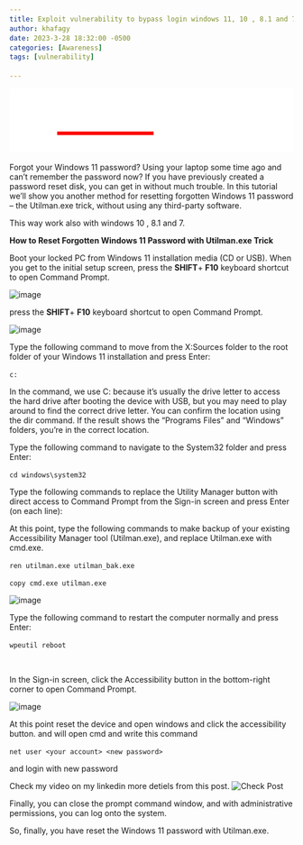```yaml
---
title: Exploit vulnerability to bypass login windows 11, 10 , 8.1 and 7
author: khafagy
date: 2023-3-28 18:32:00 -0500
categories: [Awareness]
tags: [vulnerability]

---
```

![image](https://raw.githubusercontent.com/5afagy/5afagy.github.io/main/assets/image/image29.png)

Forgot your Windows 11 password? Using your laptop some time ago and can’t remember the password now? If you have previously created a password reset disk, you can get in without much trouble. In this tutorial we’ll show you another method for resetting forgotten Windows 11 password – the Utilman.exe trick, without using any third-party software.

This way work also with windows 10 , 8.1 and 7.

**How to Reset Forgotten Windows 11 Password with Utilman.exe Trick**

Boot your locked PC from Windows 11 installation media (CD or USB). When you get to the initial setup screen, press the **SHIFT**+ **F10** keyboard shortcut to open Command Prompt.



![image](https://user-images.githubusercontent.com/115117722/228717606-0c52638c-5c44-4e95-b11a-32624ed22e77.png)


press the **SHIFT**+ **F10** keyboard shortcut to open Command Prompt.


![image](https://user-images.githubusercontent.com/115117722/228718592-9b691645-c236-4433-b1bb-e3f71beebb93.png)


Type the following command to move from the X:Sources folder to the root folder of your Windows 11 installation and press Enter:

`c:`


In the command, we use C: because it’s usually the drive letter to access the hard drive after booting the device with USB, but you may need to play around to find the correct drive letter. You can confirm the location using the dir command. If the result shows the “Programs Files” and “Windows” folders, you’re in the correct location.

Type the following command to navigate to the System32 folder and press Enter:

`cd windows\system32`

Type the following commands to replace the Utility Manager button with direct access to Command Prompt from the Sign-in screen and press Enter (on each line):

At this point, type the following commands to make backup of your existing Accessibility Manager tool (Utilman.exe), and replace Utilman.exe with cmd.exe.

`ren utilman.exe utilman_bak.exe`

`copy cmd.exe utilman.exe`

![image](https://user-images.githubusercontent.com/115117722/228718849-8c3daf2f-a8df-4571-bd73-00391f467f20.png)



Type the following command to restart the computer normally and press Enter:

`wpeutil reboot`

<br>


In the Sign-in screen, click the Accessibility button in the bottom-right corner to open Command Prompt. 

![image](https://user-images.githubusercontent.com/115117722/228717939-20956b6b-bb53-49bb-9750-25591eb54b75.png)


At this point reset the device and open windows and click the accessibility button.
and will open cmd and write this command 

`net user <your account> <new password>`

and login with new password 
      
  
Check my video on my linkedin more detiels from this post. ![Check Post](https://www.linkedin.com/posts/khafagy_software-windows-bypass-activity-7047049591736668160-XlqK?utm_source=share&utm_medium=member_desktop) 

Finally, you can close the prompt command window, and with administrative permissions, you can log onto the system.

So, finally, you have reset the Windows 11 password with Utilman.exe. 
